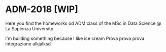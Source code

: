 # ADM-2018 [WIP]
Here you find the homeworks od ADM class of the MSc in Data Science @ La Sapienza University

I'm building something because I like ice cream
Prova prova prova integrazione
alkjalksd
